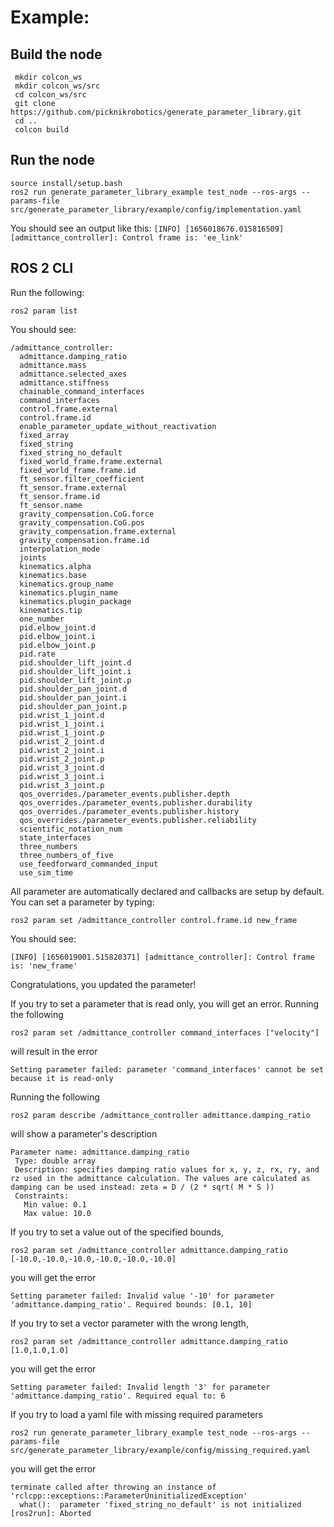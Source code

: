 # Example:

## Build the node

```
 mkdir colcon_ws
 mkdir colcon_ws/src
 cd colcon_ws/src
 git clone https://github.com/picknikrobotics/generate_parameter_library.git
 cd ..
 colcon build
```

## Run the node

```
source install/setup.bash
ros2 run generate_parameter_library_example test_node --ros-args --params-file src/generate_parameter_library/example/config/implementation.yaml

```

You should see an output like this:
`[INFO] [1656018676.015816509] [admittance_controller]: Control frame is: 'ee_link'`

## ROS 2 CLI

Run the following:

`ros2 param list`

You should see:

```
/admittance_controller:
  admittance.damping_ratio
  admittance.mass
  admittance.selected_axes
  admittance.stiffness
  chainable_command_interfaces
  command_interfaces
  control.frame.external
  control.frame.id
  enable_parameter_update_without_reactivation
  fixed_array
  fixed_string
  fixed_string_no_default
  fixed_world_frame.frame.external
  fixed_world_frame.frame.id
  ft_sensor.filter_coefficient
  ft_sensor.frame.external
  ft_sensor.frame.id
  ft_sensor.name
  gravity_compensation.CoG.force
  gravity_compensation.CoG.pos
  gravity_compensation.frame.external
  gravity_compensation.frame.id
  interpolation_mode
  joints
  kinematics.alpha
  kinematics.base
  kinematics.group_name
  kinematics.plugin_name
  kinematics.plugin_package
  kinematics.tip
  one_number
  pid.elbow_joint.d
  pid.elbow_joint.i
  pid.elbow_joint.p
  pid.rate
  pid.shoulder_lift_joint.d
  pid.shoulder_lift_joint.i
  pid.shoulder_lift_joint.p
  pid.shoulder_pan_joint.d
  pid.shoulder_pan_joint.i
  pid.shoulder_pan_joint.p
  pid.wrist_1_joint.d
  pid.wrist_1_joint.i
  pid.wrist_1_joint.p
  pid.wrist_2_joint.d
  pid.wrist_2_joint.i
  pid.wrist_2_joint.p
  pid.wrist_3_joint.d
  pid.wrist_3_joint.i
  pid.wrist_3_joint.p
  qos_overrides./parameter_events.publisher.depth
  qos_overrides./parameter_events.publisher.durability
  qos_overrides./parameter_events.publisher.history
  qos_overrides./parameter_events.publisher.reliability
  scientific_notation_num
  state_interfaces
  three_numbers
  three_numbers_of_five
  use_feedforward_commanded_input
  use_sim_time
  ```

All parameter are automatically declared and callbacks are setup by default. You can set a parameter by typing:

`ros2 param set /admittance_controller control.frame.id new_frame`

You should see:

`[INFO] [1656019001.515820371] [admittance_controller]: Control frame is: 'new_frame'`

Congratulations, you updated the parameter!

If you try to set a parameter that is read only, you will get an error. Running the following

`ros2 param set /admittance_controller command_interfaces ["velocity"]`

will result in the error

`Setting parameter failed: parameter 'command_interfaces' cannot be set because it is read-only`

Running the following

`ros2 param describe /admittance_controller admittance.damping_ratio`

will show a parameter's description

 ```
 Parameter name: admittance.damping_ratio
  Type: double array
  Description: specifies damping ratio values for x, y, z, rx, ry, and rz used in the admittance calculation. The values are calculated as damping can be used instead: zeta = D / (2 * sqrt( M * S ))
  Constraints:
    Min value: 0.1
    Max value: 10.0
```

If you try to set a value out of the specified bounds,

`ros2 param set /admittance_controller admittance.damping_ratio [-10.0,-10.0,-10.0,-10.0,-10.0,-10.0]`

you will get the error

`Setting parameter failed: Invalid value '-10' for parameter 'admittance.damping_ratio'. Required bounds: [0.1, 10]`

If you try to set a vector parameter with the wrong length,

`ros2 param set /admittance_controller admittance.damping_ratio [1.0,1.0,1.0]`

you will get the error

`Setting parameter failed: Invalid length '3' for parameter 'admittance.damping_ratio'. Required equal to: 6`

If you try to load a yaml file with missing required parameters

`ros2 run generate_parameter_library_example test_node --ros-args --params-file src/generate_parameter_library/example/config/missing_required.yaml`

you will get the error

```
terminate called after throwing an instance of 'rclcpp::exceptions::ParameterUninitializedException'
  what():  parameter 'fixed_string_no_default' is not initialized
[ros2run]: Aborted
```
